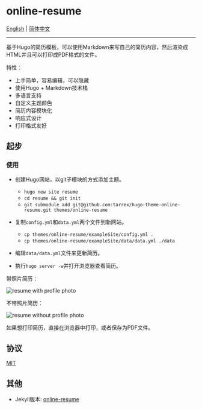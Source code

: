 # online-resume

[English](README.md) | [简体中文](README_CN.md)

---

基于Hugo的简历模板，可以使用Markdown来写自己的简历内容，然后渲染成HTML并且可以打印成PDF格式的文件。

特性：

+ 上手简单，容易编辑，可以隐藏
+ 使用Hugo + Markdown技术栈
+ 多语言支持
+ 自定义主题颜色
+ 简历内容模块化
+ 响应式设计
+ 打印格式友好

## 起步

### 使用

+ 创建Hugo网站，以git子模块的方式添加主题。
  + `hugo new site resume`
  + `cd resume && git init`
  + `git submodule add git@github.com:tarrex/hugo-theme-online-resume.git themes/online-resume`

+ 复制`config.yml`和`data.yml`两个文件到新网站。

  + `cp themes/online-resume/exampleSite/config.yml .`
  + `cp themes/online-resume/exampleSite/data/data.yml ./data`

+ 编辑`data/data.yml`文件来更新简历。

+ 执行`hugo server -w`并打开浏览器查看简历。

带照片简历：

![](https://github.com/tarrex/online-resume/raw/master/assets/images/resume1.png "resume with profile photo")

不带照片简历：

![](https://github.com/tarrex/online-resume/raw/master/assets/images/resume2.png "resume without profile photo")

如果想打印简历，直接在浏览器中打印，或者保存为PDF文件。

## 协议

[MIT](https://choosealicense.com/licenses/mit/)

## 其他

+ Jekyll版本: [online-resume](https://github.com/tarrex/online-resume)
